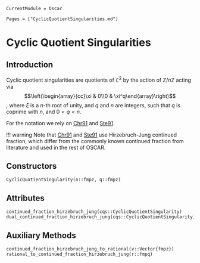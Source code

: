 ```@meta
CurrentModule = Oscar
```

```@contents
Pages = ["CyclicQuotientSingularities.md"]
```

# Cyclic Quotient Singularities

## Introduction

Cyclic quotient singularities are quotients of $\mathbb{C}^2$ by the action of
$\mathbb{Z}/n\mathbb{Z}$ acting via 
$$\left(\begin{array}{cc}\xi & 0\\0 & \xi^q\end{array}\right)$$,
where $\xi$ is a $n$-th root of unity, and $q$ and $n$ are integers, such that $q$ is coprime with $n$, and $0<q<n$.

For the notation we rely on [Chr91](@cite) and [Ste91](@cite).

!!! warning
    Note that [Chr91](@cite) and [Ste91](@cite) use Hirzebruch-Jung continued fraction, which differ from the
    commonly known continued fraction from literature and used in the rest of OSCAR.


## Constructors

```@docs
CyclicQuotientSingularity(n::fmpz, q::fmpz)
```


## Attributes

```@docs
continued_fraction_hirzebruch_jung(cqs::CyclicQuotientSingularity)
dual_continued_fraction_hirzebruch_jung(cqs::CyclicQuotientSingularity)
```


## Auxiliary Methods

```@docs
continued_fraction_hirzebruch_jung_to_rational(v::Vector{fmpz})
rational_to_continued_fraction_hirzebruch_jung(r::fmpq)
```
